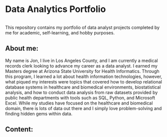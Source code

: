 # Data Analytics Portfolio
######
This repository contains my portfolio of data analyst projects completed by me for academic, self-learning, and hobby purposes.

## About me:
My name is Jon, I live in Los Angeles County, and I am currently a medical records clerk looking to advance my career as a data analyst. I earned my Masters degree at Arizona State University for Health Informatics. Through this program, I learned a lot about health information technologies, however, what piqued my interests were topics that covered how to develop relational database systems in healthcare and biomedical environments, biostatistical analysis, and how to conduct data analysis from raw datasets provided by public health departments with tools such as SQL, Python, and Microsoft Excel. While my studies have focused on the healthcare and biomedical domain, there is lots of data out there and I simply love problem-solving and finding hidden gems within data.

## Content:
